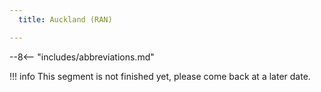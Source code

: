 ```yaml
---
  title: Auckland (RAN)

---
```


--8<-- "includes/abbreviations.md"

!!! info
    This segment is not finished yet, please come back at a later date.